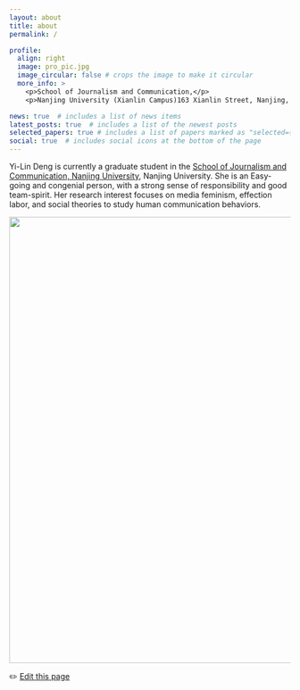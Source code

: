 ```yaml
---
layout: about
title: about
permalink: /

profile:
  align: right
  image: pro_pic.jpg
  image_circular: false # crops the image to make it circular
  more_info: >
    <p>School of Journalism and Communication,</p>
    <p>Nanjing University (Xianlin Campus)163 Xianlin Street, Nanjing, Jiangsu Province 210023</p>

news: true  # includes a list of news items
latest_posts: true  # includes a list of the newest posts
selected_papers: true # includes a list of papers marked as "selected={true}"
social: true  # includes social icons at the bottom of the page
---
```


Yi-Lin Deng is currently a graduate student in the [School of Journalism and Communication, Nanjing University](http://jc.nju.edu.cn), Nanjing University. She is an Easy-going and congenial person, with a strong sense of responsibility and good team-spirit. Her research interest focuses on media feminism, effection labor, and social theories to study human communication behaviors.


<img src="https://img9.doubanio.com/view/photo/l/public/p2433353164.webp" align = "middle" width = "800px">

<br>
    
✏️ [Edit this page]([https://github.com/SocratesClub/SocratesClub.github.io/edit/master/_pages/about.md])

<br>
